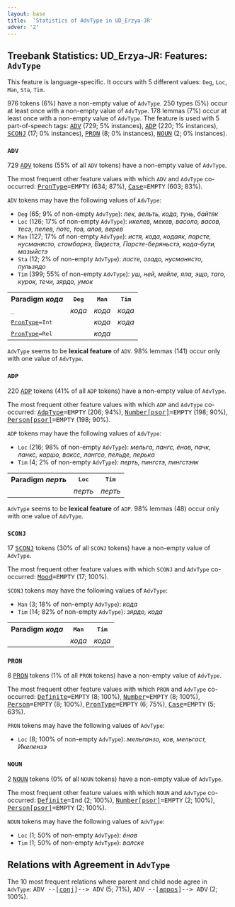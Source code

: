 ```yaml
---
layout: base
title:  'Statistics of AdvType in UD_Erzya-JR'
udver: '2'
---
```


## Treebank Statistics: UD_Erzya-JR: Features: `AdvType`

This feature is language-specific.
It occurs with 5 different values: `Deg`, `Loc`, `Man`, `Sta`, `Tim`.

976 tokens (6%) have a non-empty value of `AdvType`.
250 types (5%) occur at least once with a non-empty value of `AdvType`.
178 lemmas (7%) occur at least once with a non-empty value of `AdvType`.
The feature is used with 5 part-of-speech tags: <tt><a href="myv_jr-pos-ADV.html">ADV</a></tt> (729; 5% instances), <tt><a href="myv_jr-pos-ADP.html">ADP</a></tt> (220; 1% instances), <tt><a href="myv_jr-pos-SCONJ.html">SCONJ</a></tt> (17; 0% instances), <tt><a href="myv_jr-pos-PRON.html">PRON</a></tt> (8; 0% instances), <tt><a href="myv_jr-pos-NOUN.html">NOUN</a></tt> (2; 0% instances).

### `ADV`

729 <tt><a href="myv_jr-pos-ADV.html">ADV</a></tt> tokens (55% of all `ADV` tokens) have a non-empty value of `AdvType`.

The most frequent other feature values with which `ADV` and `AdvType` co-occurred: <tt><a href="myv_jr-feat-PronType.html">PronType</a></tt><tt>=EMPTY</tt> (634; 87%), <tt><a href="myv_jr-feat-Case.html">Case</a></tt><tt>=EMPTY</tt> (603; 83%).

`ADV` tokens may have the following values of `AdvType`:

* `Deg` (65; 9% of non-empty `AdvType`): <em>пек, вельть, кода, тунь, байтяк</em>
* `Loc` (126; 17% of non-empty `AdvType`): <em>икелев, мекев, васоло, васов, тесэ, пелев, потс, тов, алов, верев</em>
* `Man` (127; 17% of non-empty `AdvType`): <em>истя, кода, кодаяк, парсте, нусманясто, стамбарнэ, Видестэ, Парсте-беряньстэ, кода-бути, мазыйстэ</em>
* `Sta` (12; 2% of non-empty `AdvType`): <em>ласте, озадо, нусманясто, пульзядо</em>
* `Tim` (399; 55% of non-empty `AdvType`): <em>уш, ней, мейле, яла, эщо, таго, курок, течи, зярдо, умок</em>

<table>
  <tr><th>Paradigm <i>кода</i></th><th><tt>Deg</tt></th><th><tt>Man</tt></th><th><tt>Tim</tt></th></tr>
  <tr><td><tt>_</tt></td><td><em>кода</em></td><td><em>кода</em></td><td><em>кода</em></td></tr>
  <tr><td><tt><tt><a href="myv_jr-feat-PronType.html">PronType</a></tt><tt>=Int</tt></tt></td><td></td><td><em>кода</em></td><td><em>кода</em></td></tr>
  <tr><td><tt><tt><a href="myv_jr-feat-PronType.html">PronType</a></tt><tt>=Rel</tt></tt></td><td></td><td><em>кода</em></td><td></td></tr>
</table>

`AdvType` seems to be **lexical feature** of `ADV`. 98% lemmas (141) occur only with one value of `AdvType`.

### `ADP`

220 <tt><a href="myv_jr-pos-ADP.html">ADP</a></tt> tokens (41% of all `ADP` tokens) have a non-empty value of `AdvType`.

The most frequent other feature values with which `ADP` and `AdvType` co-occurred: <tt><a href="myv_jr-feat-AdpType.html">AdpType</a></tt><tt>=EMPTY</tt> (206; 94%), <tt><a href="myv_jr-feat-Number-psor.html">Number[psor]</a></tt><tt>=EMPTY</tt> (198; 90%), <tt><a href="myv_jr-feat-Person-psor.html">Person[psor]</a></tt><tt>=EMPTY</tt> (198; 90%).

`ADP` tokens may have the following values of `AdvType`:

* `Loc` (216; 98% of non-empty `AdvType`): <em>мельга, лангс, ёнов, пачк, ланкс, каршо, ваксс, лангсо, пельде, перька</em>
* `Tim` (4; 2% of non-empty `AdvType`): <em>перть, пингстэ, пингстэяк</em>

<table>
  <tr><th>Paradigm <i>перть</i></th><th><tt>Loc</tt></th><th><tt>Tim</tt></th></tr>
  <tr><td><tt></tt></td><td><em>перть</em></td><td><em>перть</em></td></tr>
</table>

`AdvType` seems to be **lexical feature** of `ADP`. 98% lemmas (48) occur only with one value of `AdvType`.

### `SCONJ`

17 <tt><a href="myv_jr-pos-SCONJ.html">SCONJ</a></tt> tokens (30% of all `SCONJ` tokens) have a non-empty value of `AdvType`.

The most frequent other feature values with which `SCONJ` and `AdvType` co-occurred: <tt><a href="myv_jr-feat-Mood.html">Mood</a></tt><tt>=EMPTY</tt> (17; 100%).

`SCONJ` tokens may have the following values of `AdvType`:

* `Man` (3; 18% of non-empty `AdvType`): <em>кода</em>
* `Tim` (14; 82% of non-empty `AdvType`): <em>зярдо, кода</em>

<table>
  <tr><th>Paradigm <i>кода</i></th><th><tt>Man</tt></th><th><tt>Tim</tt></th></tr>
  <tr><td><tt></tt></td><td><em>кода</em></td><td><em>кода</em></td></tr>
</table>

### `PRON`

8 <tt><a href="myv_jr-pos-PRON.html">PRON</a></tt> tokens (1% of all `PRON` tokens) have a non-empty value of `AdvType`.

The most frequent other feature values with which `PRON` and `AdvType` co-occurred: <tt><a href="myv_jr-feat-Definite.html">Definite</a></tt><tt>=EMPTY</tt> (8; 100%), <tt><a href="myv_jr-feat-Number.html">Number</a></tt><tt>=EMPTY</tt> (8; 100%), <tt><a href="myv_jr-feat-Person.html">Person</a></tt><tt>=EMPTY</tt> (8; 100%), <tt><a href="myv_jr-feat-PronType.html">PronType</a></tt><tt>=EMPTY</tt> (6; 75%), <tt><a href="myv_jr-feat-Case.html">Case</a></tt><tt>=EMPTY</tt> (5; 63%).

`PRON` tokens may have the following values of `AdvType`:

* `Loc` (8; 100% of non-empty `AdvType`): <em>мельганзо, ков, мельгаст, Икелензэ</em>

### `NOUN`

2 <tt><a href="myv_jr-pos-NOUN.html">NOUN</a></tt> tokens (0% of all `NOUN` tokens) have a non-empty value of `AdvType`.

The most frequent other feature values with which `NOUN` and `AdvType` co-occurred: <tt><a href="myv_jr-feat-Definite.html">Definite</a></tt><tt>=Ind</tt> (2; 100%), <tt><a href="myv_jr-feat-Number-psor.html">Number[psor]</a></tt><tt>=EMPTY</tt> (2; 100%), <tt><a href="myv_jr-feat-Person-psor.html">Person[psor]</a></tt><tt>=EMPTY</tt> (2; 100%).

`NOUN` tokens may have the following values of `AdvType`:

* `Loc` (1; 50% of non-empty `AdvType`): <em>ёнов</em>
* `Tim` (1; 50% of non-empty `AdvType`): <em>валске</em>

## Relations with Agreement in `AdvType`

The 10 most frequent relations where parent and child node agree in `AdvType`:
<tt>ADV --[<tt><a href="myv_jr-dep-conj.html">conj</a></tt>]--> ADV</tt> (5; 71%),
<tt>ADV --[<tt><a href="myv_jr-dep-appos.html">appos</a></tt>]--> ADV</tt> (2; 100%).

